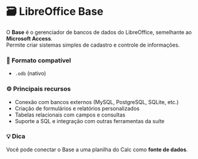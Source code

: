 # 🗃️ LibreOffice Base

O **Base** é o gerenciador de bancos de dados do LibreOffice, semelhante ao **Microsoft Access**.  
Permite criar sistemas simples de cadastro e controle de informações.

### 📂 Formato compatível
- `.odb` (nativo)

### ⚙️ Principais recursos
- Conexão com bancos externos (MySQL, PostgreSQL, SQLite, etc.)  
- Criação de formulários e relatórios personalizados  
- Tabelas relacionais com campos e consultas  
- Suporte a SQL e integração com outras ferramentas da suíte  

### 💡 Dica
Você pode conectar o Base a uma planilha do Calc como **fonte de dados**.
